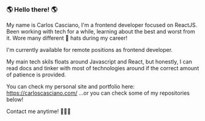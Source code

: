 ### 🌎 Hello there! 🌎

My name is Carlos Casciano, I'm a frontend developer focused on ReactJS.
Been working with tech for a while, learning about the best and worst from it. 
Wore many different 🎩 hats during my career! 

I'm currently available for remote positions as frontend developer.

My main tech skils floats around Javascript and React, but honestly, I can read docs and tinker with most of technologies around if the correct amount of patience is provided.


You can check my personal site and portfolio here: https://carloscasciano.com/
...or you can check some of my repositories below!


Contact me anytime! 🤙🤙🤙
